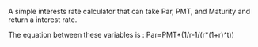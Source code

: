 A simple interests rate calculator that can take Par, PMT, and Maturity and return a interest rate.

The equation between these variables is :
Par=PMT*(1/r-1/(r*(1+r)^t))

